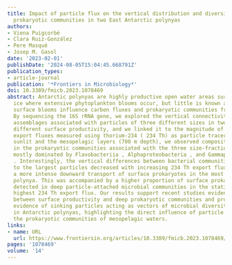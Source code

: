 ```yaml
---
title: Impact of particle flux on the vertical distribution and diversity of size-fractionated
  prokaryotic communities in two East Antarctic polynyas
authors:
- Viena Puigcorbé
- Clara Ruiz-González
- Pere Masqué
- Josep M. Gasol
date: '2023-02-01'
publishDate: '2024-08-05T15:04:45.668791Z'
publication_types:
- article-journal
publication: '*Frontiers in Microbiology*'
doi: 10.3389/fmicb.2023.1078469
abstract: Antarctic polynyas are highly productive open water areas surrounded by
  ice where extensive phytoplankton blooms occur, but little is known about how these
  surface blooms influence carbon fluxes and prokaryotic communities from deeper waters.
  By sequencing the 16S rRNA gene, we explored the vertical connectivity of the prokaryotic
  assemblages associated with particles of three different sizes in two polynyas with
  different surface productivity, and we linked it to the magnitude of the particle
  export fluxes measured using thorium-234 ( 234 Th) as particle tracer. Between the
  sunlit and the mesopelagic layers (700 m depth), we observed compositional changes
  in the prokaryotic communities associated with the three size-fractions, which were
  mostly dominated by Flavobacteriia , Alphaproteobacteria , and Gammaproteobacteria
  . Interestingly, the vertical differences between bacterial communities attached
  to the largest particles decreased with increasing 234 Th export fluxes, indicating
  a more intense downward transport of surface prokaryotes in the most productive
  polynya. This was accompanied by a higher proportion of surface prokaryotic taxa
  detected in deep particle-attached microbial communities in the station with the
  highest 234 Th export flux. Our results support recent studies evidencing links
  between surface productivity and deep prokaryotic communities and provide the first
  evidence of sinking particles acting as vectors of microbial diversity to depth
  in Antarctic polynyas, highlighting the direct influence of particle export in shaping
  the prokaryotic communities of mesopelagic waters.
links:
- name: URL
  url: https://www.frontiersin.org/articles/10.3389/fmicb.2023.1078469/full
pages: '1078469'
volume: '14'
---
```

